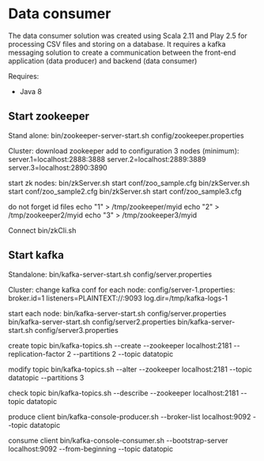Data consumer
=============

The data consumer solution was created using Scala 2.11 and Play 2.5 for processing CSV files and storing on a database.
It requires a kafka messaging solution to create a communication between the front-end application (data producer) and backend (data consumer)

Requires:
- Java 8

Start zookeeper
--------------
Stand alone:
bin/zookeeper-server-start.sh config/zookeeper.properties

Cluster:
download zookeeper
add to configuration 3 nodes (minimum):
server.1=localhost:2888:3888
server.2=localhost:2889:3889
server.3=localhost:2890:3890

start zk nodes:
bin/zkServer.sh start conf/zoo_sample.cfg
bin/zkServer.sh start conf/zoo_sample2.cfg
bin/zkServer.sh start conf/zoo_sample3.cfg

do not forget id files
echo "1" > /tmp/zookeeper/myid
echo "2" > /tmp/zookeeper2/myid
echo "3" > /tmp/zookeeper3/myid

Connect
bin/zkCli.sh

Start kafka
-----------
Standalone:
bin/kafka-server-start.sh config/server.properties

Cluster:
change kafka conf for each node:
config/server-1.properties:
    broker.id=1
    listeners=PLAINTEXT://:9093
    log.dir=/tmp/kafka-logs-1
    
start each node:
bin/kafka-server-start.sh config/server.properties
bin/kafka-server-start.sh config/server2.properties
bin/kafka-server-start.sh config/server3.properties

create topic
bin/kafka-topics.sh --create --zookeeper localhost:2181 --replication-factor 2 --partitions 2 --topic datatopic

modify topic
bin/kafka-topics.sh --alter --zookeeper localhost:2181  --topic datatopic --partitions 3 

check topic
bin/kafka-topics.sh --describe --zookeeper localhost:2181 --topic datatopic

produce client
bin/kafka-console-producer.sh --broker-list localhost:9092 --topic datatopic

consume client
bin/kafka-console-consumer.sh --bootstrap-server localhost:9092 --from-beginning --topic datatopic

